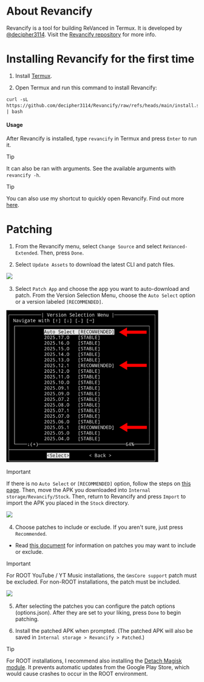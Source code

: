 About Revancify
==

Revancify is a tool for building ReVanced in Termux. It is developed by [@decipher3114](https://github.com/decipher3114). Visit the [Revancify repository](https://github.com/decipher3114/Revancify) for more info.


Installing Revancify for the first time
=

1. Install [Termux](https://github.com/termux/termux-app/releases/latest).

2. Open Termux and run this command to install Revancify:

```
curl -sL https://github.com/decipher3114/Revancify/raw/refs/heads/main/install.sh | bash
```


#### Usage
After Revancify is installed, type `revancify` in Termux and press `Enter` to run it.  

> [!TIP]   
> It can also be ran with arguments. See the available arguments with `revancify -h`.  

> [!TIP]
> You can also use my shortcut to quickly open Revancify. Find out more [here](https://github.com/inotia00/RevancifyShortcut?tab=readme-ov-file#shortcut-for-revancify).


Patching
==

1. From the Revancify menu, select `Change Source` and select `ReVanced-Extended`. Then, press `Done`.

2. Select `Update Assets` to download the latest CLI and patch files.

<img src="/images/revancify_1.gif" width="300"/>


3. Select `Patch App` and choose the app you want to auto-download and patch. From the Version Selection Menu, choose the `Auto Select` option or a version labeled `[RECOMMENDED]`.

<img src="/images/revancify_2.png" width="400"/>

> [!IMPORTANT]
> If there is no `Auto Select` or `[RECOMMENDED]` option, follow the steps on [this page](https://github.com/inotia00/revanced-documentation/blob/main/docs/supplying-an-apk.md). Then, move the APK you downloaded into `Internal storage/Revancify/Stock`. Then, return to Revancify and press `Import` to import the APK you placed in the `Stock` directory.
>
> <img src="/images/revancify_3.png" width="400"/>

4. Choose patches to include or exclude. If you aren't sure, just press `Recommended`.

- Read [this document](https://github.com/inotia00/revanced-documentation/blob/main/docs/information-about-patches.md) for information on patches you may want to include or exclude.

> [!IMPORTANT]
> For ROOT YouTube / YT Music installations, the `GmsCore support` patch must be excluded. For non-ROOT installations, the patch must be included.
>
> <img src="/images/revancify_4.png" width="400"/>

5. After selecting the patches you can configure the patch options (options.json). After they are set to your liking, press `Done` to begin patching.

6. Install the patched APK when prompted. (The patched APK will also be saved in `Internal storage > Revancify > Patched`.)

> [!TIP]
> For ROOT installations, I recommend also installing the [Detach Magisk module](https://forum.xda-developers.com/t/module-detach3-detach-market-links.3447494/). It prevents automatic updates from the Google Play Store, which would cause crashes to occur in the ROOT environment.
